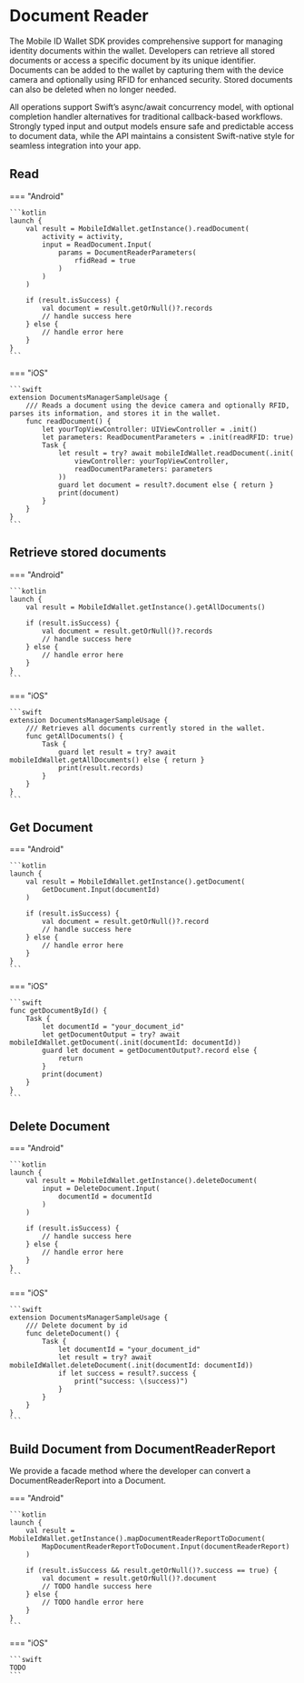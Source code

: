 # Document Reader

The Mobile ID Wallet SDK provides comprehensive support for managing identity documents within the
wallet. Developers can retrieve all stored documents or access a specific document by its unique
identifier. Documents can be added to the wallet by capturing them with the device camera and
optionally using RFID for enhanced security. Stored documents can also be deleted when no longer
needed.

All operations support Swift’s async/await concurrency model, with optional completion handler
alternatives for traditional callback-based workflows. Strongly typed input and output models ensure
safe and predictable access to document data, while the API maintains a consistent Swift-native
style for seamless integration into your app.

## Read

=== "Android"

    ```kotlin
    launch {
        val result = MobileIdWallet.getInstance().readDocument(
            activity = activity,
            input = ReadDocument.Input(
                params = DocumentReaderParameters(
                    rfidRead = true
                )
            )
        )
    
        if (result.isSuccess) {
            val document = result.getOrNull()?.records
            // handle success here
        } else {
            // handle error here
        }
    }
    ```

=== "iOS"

    ```swift
	extension DocumentsManagerSampleUsage {
	    /// Reads a document using the device camera and optionally RFID, parses its information, and stores it in the wallet.
	    func readDocument() {
	        let yourTopViewController: UIViewController = .init()
	        let parameters: ReadDocumentParameters = .init(readRFID: true)
	        Task {
	            let result = try? await mobileIdWallet.readDocument(.init(
	                viewController: yourTopViewController,
	                readDocumentParameters: parameters
	            ))
	            guard let document = result?.document else { return }
	            print(document)
	        }
	    }
	}
    ```

## Retrieve stored documents

=== "Android"

    ```kotlin
	launch {
        val result = MobileIdWallet.getInstance().getAllDocuments()
    
        if (result.isSuccess) {
            val document = result.getOrNull()?.records
            // handle success here
        } else {
            // handle error here
        }
    }
    ```

=== "iOS"

    ```swift
	extension DocumentsManagerSampleUsage {
	    /// Retrieves all documents currently stored in the wallet.
	    func getAllDocuments() {
	        Task {
	            guard let result = try? await mobileIdWallet.getAllDocuments() else { return }
	            print(result.records)
	        }
	    }
	}
    ```

## Get Document

=== "Android"

    ```kotlin
	launch {
        val result = MobileIdWallet.getInstance().getDocument(
            GetDocument.Input(documentId)
        )
    
        if (result.isSuccess) {
            val document = result.getOrNull()?.record
            // handle success here
        } else {
            // handle error here
        }
    }
    ```

=== "iOS"

    ```swift
    func getDocumentById() {
        Task {
            let documentId = "your_document_id"
            let getDocumentOutput = try? await mobileIdWallet.getDocument(.init(documentId: documentId))
            guard let document = getDocumentOutput?.record else {
                return
            }
            print(document)
        }
    }
	```

## Delete Document

=== "Android"

    ```kotlin
	launch {
        val result = MobileIdWallet.getInstance().deleteDocument(
            input = DeleteDocument.Input(
                documentId = documentId
            )
        )
    
        if (result.isSuccess) {
            // handle success here
        } else {
            // handle error here
        }
    }
    ```

=== "iOS"

    ```swift
	extension DocumentsManagerSampleUsage {
	    /// Delete document by id
	    func deleteDocument() {
	        Task {
	            let documentId = "your_document_id"
	            let result = try? await mobileIdWallet.deleteDocument(.init(documentId: documentId))
	            if let success = result?.success {
	                print("success: \(success)")
	            }
	        }
	    }
	}
	```

## Build Document from DocumentReaderReport

We provide a facade method where the developer can convert a DocumentReaderReport into a Document.

=== "Android"

    ```kotlin
    launch {
		val result = MobileIdWallet.getInstance().mapDocumentReaderReportToDocument(
            MapDocumentReaderReportToDocument.Input(documentReaderReport)
        )

		if (result.isSuccess && result.getOrNull()?.success == true) {
            val document = result.getOrNull()?.document
			// TODO handle success here
		} else {
			// TODO handle error here
		}
	}
    ```

=== "iOS"

    ```swift
    TODO
    ```